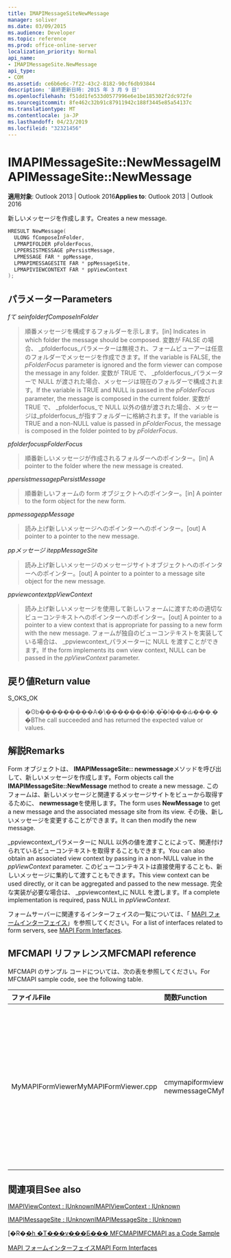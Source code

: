```yaml
---
title: IMAPIMessageSiteNewMessage
manager: soliver
ms.date: 03/09/2015
ms.audience: Developer
ms.topic: reference
ms.prod: office-online-server
localization_priority: Normal
api_name:
- IMAPIMessageSite.NewMessage
api_type:
- COM
ms.assetid: ce6b6e6c-7f22-43c2-8182-90cf6db93844
description: '最終更新日時: 2015 年 3 月 9 日'
ms.openlocfilehash: f51dd1fe533d0577996e6e1be185302f2dc972fe
ms.sourcegitcommit: 8fe462c32b91c87911942c188f3445e85a54137c
ms.translationtype: MT
ms.contentlocale: ja-JP
ms.lasthandoff: 04/23/2019
ms.locfileid: "32321456"
---
```

# <a name="imapimessagesitenewmessage"></a><span data-ttu-id="485b3-103">IMAPIMessageSite::NewMessage</span><span class="sxs-lookup"><span data-stu-id="485b3-103">IMAPIMessageSite::NewMessage</span></span>

  
  
<span data-ttu-id="485b3-104">**適用対象**: Outlook 2013 | Outlook 2016</span><span class="sxs-lookup"><span data-stu-id="485b3-104">**Applies to**: Outlook 2013 | Outlook 2016</span></span> 
  
<span data-ttu-id="485b3-105">新しいメッセージを作成します。</span><span class="sxs-lookup"><span data-stu-id="485b3-105">Creates a new message.</span></span>
  
```cpp
HRESULT NewMessage(
  ULONG fComposeInFolder,
  LPMAPIFOLDER pFolderFocus,
  LPPERSISTMESSAGE pPersistMessage,
  LPMESSAGE FAR * ppMessage,
  LPMAPIMESSAGESITE FAR * ppMessageSite,
  LPMAPIVIEWCONTEXT FAR * ppViewContext
);
```

## <a name="parameters"></a><span data-ttu-id="485b3-106">パラメーター</span><span class="sxs-lookup"><span data-stu-id="485b3-106">Parameters</span></span>

 <span data-ttu-id="485b3-107">_fて seinfolder_</span><span class="sxs-lookup"><span data-stu-id="485b3-107">_fComposeInFolder_</span></span>
  
> <span data-ttu-id="485b3-108">順番メッセージを構成するフォルダーを示します。</span><span class="sxs-lookup"><span data-stu-id="485b3-108">[in] Indicates in which folder the message should be composed.</span></span> <span data-ttu-id="485b3-109">変数が FALSE の場合、 _pfolderfocus_パラメーターは無視され、フォームビューアーは任意のフォルダーでメッセージを作成できます。</span><span class="sxs-lookup"><span data-stu-id="485b3-109">If the variable is FALSE, the  _pFolderFocus_ parameter is ignored and the form viewer can compose the message in any folder.</span></span> <span data-ttu-id="485b3-110">変数が TRUE で、 _pfolderfocus_パラメーターで NULL が渡された場合、メッセージは現在のフォルダーで構成されます。</span><span class="sxs-lookup"><span data-stu-id="485b3-110">If the variable is TRUE and NULL is passed in the  _pFolderFocus_ parameter, the message is composed in the current folder.</span></span> <span data-ttu-id="485b3-111">変数が TRUE で、 _pfolderfocus_で NULL 以外の値が渡された場合、メッセージは_pfolderfocus_が指すフォルダーに格納されます。</span><span class="sxs-lookup"><span data-stu-id="485b3-111">If the variable is TRUE and a non-NULL value is passed in  _pFolderFocus_, the message is composed in the folder pointed to by  _pFolderFocus_.</span></span>
    
 <span data-ttu-id="485b3-112">_pfolderfocus_</span><span class="sxs-lookup"><span data-stu-id="485b3-112">_pFolderFocus_</span></span>
  
> <span data-ttu-id="485b3-113">順番新しいメッセージが作成されるフォルダーへのポインター。</span><span class="sxs-lookup"><span data-stu-id="485b3-113">[in] A pointer to the folder where the new message is created.</span></span>
    
 <span data-ttu-id="485b3-114">_ppersistmessage_</span><span class="sxs-lookup"><span data-stu-id="485b3-114">_pPersistMessage_</span></span>
  
> <span data-ttu-id="485b3-115">順番新しいフォームの form オブジェクトへのポインター。</span><span class="sxs-lookup"><span data-stu-id="485b3-115">[in] A pointer to the form object for the new form.</span></span>
    
 <span data-ttu-id="485b3-116">_ppmessage_</span><span class="sxs-lookup"><span data-stu-id="485b3-116">_ppMessage_</span></span>
  
> <span data-ttu-id="485b3-117">読み上げ新しいメッセージへのポインターへのポインター。</span><span class="sxs-lookup"><span data-stu-id="485b3-117">[out] A pointer to a pointer to the new message.</span></span>
    
 <span data-ttu-id="485b3-118">_ppメッセージ ite_</span><span class="sxs-lookup"><span data-stu-id="485b3-118">_ppMessageSite_</span></span>
  
> <span data-ttu-id="485b3-119">読み上げ新しいメッセージのメッセージサイトオブジェクトへのポインターへのポインター。</span><span class="sxs-lookup"><span data-stu-id="485b3-119">[out] A pointer to a pointer to a message site object for the new message.</span></span>
    
 <span data-ttu-id="485b3-120">_ppviewcontext_</span><span class="sxs-lookup"><span data-stu-id="485b3-120">_ppViewContext_</span></span>
  
> <span data-ttu-id="485b3-121">読み上げ新しいメッセージを使用して新しいフォームに渡すための適切なビューコンテキストへのポインターへのポインター。</span><span class="sxs-lookup"><span data-stu-id="485b3-121">[out] A pointer to a pointer to a view context that is appropriate for passing to a new form with the new message.</span></span> <span data-ttu-id="485b3-122">フォームが独自のビューコンテキストを実装している場合は、 _ppviewcontext_パラメーターに NULL を渡すことができます。</span><span class="sxs-lookup"><span data-stu-id="485b3-122">If the form implements its own view context, NULL can be passed in the  _ppViewContext_ parameter.</span></span> 
    
## <a name="return-value"></a><span data-ttu-id="485b3-123">戻り値</span><span class="sxs-lookup"><span data-stu-id="485b3-123">Return value</span></span>

<span data-ttu-id="485b3-124">S_OK</span><span class="sxs-lookup"><span data-stu-id="485b3-124">S_OK</span></span> 
  
> <span data-ttu-id="485b3-125">�ʘb���������A�\�������l�܂��͒l���Ԃ���܂��B</span><span class="sxs-lookup"><span data-stu-id="485b3-125">The call succeeded and has returned the expected value or values.</span></span>
    
## <a name="remarks"></a><span data-ttu-id="485b3-126">解説</span><span class="sxs-lookup"><span data-stu-id="485b3-126">Remarks</span></span>

<span data-ttu-id="485b3-127">Form オブジェクトは、 **IMAPIMessageSite:: newmessage**メソッドを呼び出して、新しいメッセージを作成します。</span><span class="sxs-lookup"><span data-stu-id="485b3-127">Form objects call the **IMAPIMessageSite::NewMessage** method to create a new message.</span></span> <span data-ttu-id="485b3-128">このフォームは、新しいメッセージと関連するメッセージサイトをビューから取得するために、 **newmessage**を使用します。</span><span class="sxs-lookup"><span data-stu-id="485b3-128">The form uses **NewMessage** to get a new message and the associated message site from its view.</span></span> <span data-ttu-id="485b3-129">その後、新しいメッセージを変更することができます。</span><span class="sxs-lookup"><span data-stu-id="485b3-129">It can then modify the new message.</span></span> 
  
<span data-ttu-id="485b3-130">_ppviewcontext_パラメーターに NULL 以外の値を渡すことによって、関連付けられているビューコンテキストを取得することもできます。</span><span class="sxs-lookup"><span data-stu-id="485b3-130">You can also obtain an associated view context by passing in a non-NULL value in the  _ppViewContext_ parameter.</span></span> <span data-ttu-id="485b3-131">このビューコンテキストは直接使用することも、新しいメッセージに集約して渡すこともできます。</span><span class="sxs-lookup"><span data-stu-id="485b3-131">This view context can be used directly, or it can be aggregated and passed to the new message.</span></span> <span data-ttu-id="485b3-132">完全な実装が必要な場合は、 _ppviewcontext_に NULL を渡します。</span><span class="sxs-lookup"><span data-stu-id="485b3-132">If a complete implementation is required, pass NULL in  _ppViewContext_.</span></span>
  
<span data-ttu-id="485b3-133">フォームサーバーに関連するインターフェイスの一覧については、「 [MAPI フォームインターフェイス](mapi-form-interfaces.md)」を参照してください。</span><span class="sxs-lookup"><span data-stu-id="485b3-133">For a list of interfaces related to form servers, see [MAPI Form Interfaces](mapi-form-interfaces.md).</span></span>
  
## <a name="mfcmapi-reference"></a><span data-ttu-id="485b3-134">MFCMAPI リファレンス</span><span class="sxs-lookup"><span data-stu-id="485b3-134">MFCMAPI reference</span></span>

<span data-ttu-id="485b3-135">MFCMAPI のサンプル コードについては、次の表を参照してください。</span><span class="sxs-lookup"><span data-stu-id="485b3-135">For MFCMAPI sample code, see the following table.</span></span>
  
|<span data-ttu-id="485b3-136">**ファイル**</span><span class="sxs-lookup"><span data-stu-id="485b3-136">**File**</span></span>|<span data-ttu-id="485b3-137">**関数**</span><span class="sxs-lookup"><span data-stu-id="485b3-137">**Function**</span></span>|<span data-ttu-id="485b3-138">**コメント**</span><span class="sxs-lookup"><span data-stu-id="485b3-138">**Comment**</span></span>|
|:-----|:-----|:-----|
|<span data-ttu-id="485b3-139">MyMAPIFormViewer</span><span class="sxs-lookup"><span data-stu-id="485b3-139">MyMAPIFormViewer.cpp</span></span>  <br/> |<span data-ttu-id="485b3-140">cmymapiformviewer:: newmessage</span><span class="sxs-lookup"><span data-stu-id="485b3-140">CMyMAPIFormViewer::NewMessage</span></span>  <br/> |<span data-ttu-id="485b3-141">mfcmapi は、 **IMAPIMessageSite:: newmessage**メソッドを使用して、新しいメッセージを作成し、新しいフォームビューアーをインスタンス化し、呼び出し**setpersist**を呼び出して、フォームビューアーにメッセージを設定します。</span><span class="sxs-lookup"><span data-stu-id="485b3-141">MFCMAPI uses the **IMAPIMessageSite::NewMessage** method to create a new message, instantiate a new form viewer, and call **SetPersist** to set the message on the form viewer.</span></span> <span data-ttu-id="485b3-142">最後に、フォームビューアーをメッセージサイトとして返します。</span><span class="sxs-lookup"><span data-stu-id="485b3-142">Finally, it returns the form viewer as the message site.</span></span>  <br/> |
   
## <a name="see-also"></a><span data-ttu-id="485b3-143">関連項目</span><span class="sxs-lookup"><span data-stu-id="485b3-143">See also</span></span>



[<span data-ttu-id="485b3-144">IMAPIViewContext : IUnknown</span><span class="sxs-lookup"><span data-stu-id="485b3-144">IMAPIViewContext : IUnknown</span></span>](imapiviewcontextiunknown.md)
  
[<span data-ttu-id="485b3-145">IMAPIMessageSite : IUnknown</span><span class="sxs-lookup"><span data-stu-id="485b3-145">IMAPIMessageSite : IUnknown</span></span>](imapimessagesiteiunknown.md)


<span data-ttu-id="485b3-146">[�R�[�h �T���v���Ƃ��� MFCMAPI](mfcmapi-as-a-code-sample.md)</span><span class="sxs-lookup"><span data-stu-id="485b3-146">[MFCMAPI as a Code Sample](mfcmapi-as-a-code-sample.md)</span></span>
  
[<span data-ttu-id="485b3-147">MAPI フォームインターフェイス</span><span class="sxs-lookup"><span data-stu-id="485b3-147">MAPI Form Interfaces</span></span>](mapi-form-interfaces.md)

